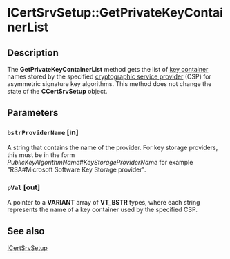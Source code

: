 # ICertSrvSetup::GetPrivateKeyContainerList

## Description

The **GetPrivateKeyContainerList** method gets the list of [key container](https://learn.microsoft.com/windows/desktop/SecGloss/k-gly) names stored by the specified [cryptographic service provider](https://learn.microsoft.com/windows/desktop/SecGloss/c-gly) (CSP) for asymmetric signature key algorithms. This method does not change the state of the **CCertSrvSetup** object.

## Parameters

### `bstrProviderName` [in]

A string that contains the name of the provider. For key storage providers, this must be in the form *PublicKeyAlgorithmName*#*KeyStorageProviderName* for example "RSA#Microsoft Software Key Storage provider".

### `pVal` [out]

A pointer to a **VARIANT** array of **VT_BSTR** types, where each string represents the name of a key container used by the specified CSP.

## See also

[ICertSrvSetup](https://learn.microsoft.com/windows/desktop/api/casetup/nn-casetup-icertsrvsetup)